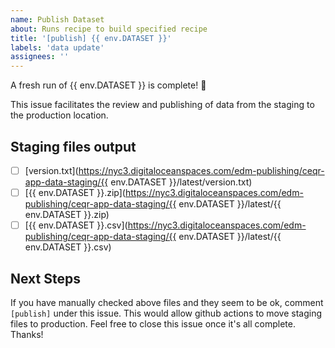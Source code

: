```yaml
---
name: Publish Dataset
about: Runs recipe to build specified recipe
title: '[publish] {{ env.DATASET }}'
labels: 'data update'
assignees: ''
---
```


A fresh run of {{ env.DATASET }} is complete! 🎉

This issue facilitates the review and publishing of data from the staging to the production location.

## Staging files output

- [ ] [version.txt](https://nyc3.digitaloceanspaces.com/edm-publishing/ceqr-app-data-staging/{{ env.DATASET }}/latest/version.txt)
- [ ] [{{ env.DATASET }}.zip](https://nyc3.digitaloceanspaces.com/edm-publishing/ceqr-app-data-staging/{{ env.DATASET }}/latest/{{ env.DATASET }}.zip)
- [ ] [{{ env.DATASET }}.csv](https://nyc3.digitaloceanspaces.com/edm-publishing/ceqr-app-data-staging/{{ env.DATASET }}/latest/{{ env.DATASET }}.csv)

## Next Steps

If you have manually checked above files and they seem to be ok, comment `[publish]` under this issue.
This would allow github actions to move staging files to production.
Feel free to close this issue once it's all complete. Thanks!
